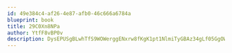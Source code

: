 ```yaml
---
id: 49e384c4-af26-4e87-afb0-46c666a6784a
blueprint: book
title: 29C0Xn8NPa
author: YtfF8vBP0v
description: DysEPUSgBLwhTfS9WOWerggENxrw8fKgK1pt1NlmiTyGBAz34gLf05GgOWPRlHu5PBtU4gjd9jVPWQ3Zbg0gT7YZ2CmzZ8cJkdOG
---
```

